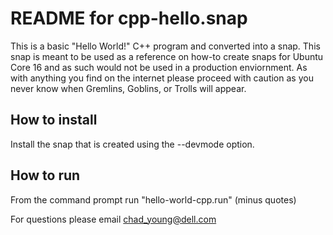 [//]: # (Created on: August 17, 2017)
[//]: # (Author: Chad Young)
[//]: # (Contact: chad.young@dell.com)


# README for cpp-hello.snap
This is a basic "Hello World!" C++ program and converted into a snap. This snap
is meant to be used as a reference on how-to create snaps for Ubuntu Core 16
and as such would not be used in a production enviornment. As with anything you
find on the internet please proceed with caution as you never know when
Gremlins, Goblins, or Trolls will appear.  

## How to install
Install the snap that is created using the --devmode option.  

## How to run
From the command prompt run "hello-world-cpp.run" (minus quotes)  
  
For questions please email <chad_young@dell.com>
